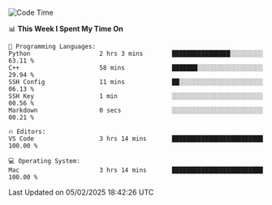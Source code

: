 
<!--START_SECTION:waka-->
![Code Time](http://img.shields.io/badge/Code%20Time-3%2C052%20hrs%2055%20mins-blue)

📊 **This Week I Spent My Time On** 

```text
💬 Programming Languages: 
Python                   2 hrs 3 mins        ████████████████░░░░░░░░░   63.11 % 
C++                      58 mins             ███████░░░░░░░░░░░░░░░░░░   29.94 % 
SSH Config               11 mins             ██░░░░░░░░░░░░░░░░░░░░░░░   06.13 % 
SSH Key                  1 min               ░░░░░░░░░░░░░░░░░░░░░░░░░   00.56 % 
Markdown                 0 secs              ░░░░░░░░░░░░░░░░░░░░░░░░░   00.21 % 

🔥 Editors: 
VS Code                  3 hrs 14 mins       █████████████████████████   100.00 % 

💻 Operating System: 
Mac                      3 hrs 14 mins       █████████████████████████   100.00 % 
```


 Last Updated on 05/02/2025 18:42:26 UTC
<!--END_SECTION:waka-->

